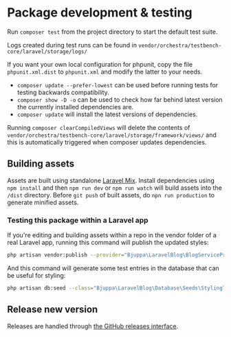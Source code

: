 # Package development & testing

Run `composer test` from the project directory to start the default test suite.

Logs created during test runs can be found in `vendor/orchestra/testbench-core/laravel/storage/logs/`

If you want your own local configuration for phpunit,
copy the file `phpunit.xml.dist` to `phpunit.xml` and modify the latter to your needs.

- `composer update --prefer-lowest` can be used before running tests for testing backwards compatibility.
- `composer show -D -o` can be used to check how far behind latest version the currently installed dependencies are.
- `composer update` will install the latest versions of dependencies.

Running `composer clearCompiledViews` will delete the contents of
`vendor/orchestra/testbench-core/laravel/storage/framework/views/`
and this is automatically triggered when composer updates dependencies.

## Building assets

Assets are built using standalone [Laravel Mix](https://laravel-mix.com/docs/installation).
Install dependencies using `npm install` and then `npm run dev` or `npm run watch` will build assets
into the `/dist` directory.
Before `git push` of built assets, do `npn run production` to generate minified assets.

### Testing this package within a Laravel app

If you're editing and building assets within a repo in the vendor folder of a real Laravel app,
running this command will publish the updated styles:

```bash
php artisan vendor:publish --provider="Bjuppa\LaravelBlog\BlogServiceProvider" --tag="blog-styling" --force
```

And this command will generate some test entries in the database that can be useful for styling:

```bash
php artisan db:seed --class="Bjuppa\LaravelBlog\Database\Seeds\StylingTestEntriesSeeder"
```

## Release new version

Releases are handled through [the GitHub releases interface](https://github.com/bjuppa/laravel-blog/releases).
